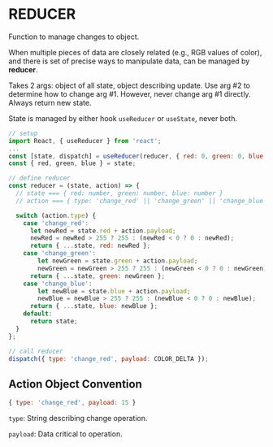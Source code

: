 # REDUCER

Function to manage changes to object.

When multiple pieces of data are closely related (e.g., RGB values of color), and there is set of precise ways to manipulate data, can be managed by **reducer**.

Takes 2 args: object of all state, object describing update. Use arg #2 to determine how to change arg #1. However, never change arg #1 directly. Always return new state.

State is managed by either hook `useReducer` or `useState`, never both.

```javascript
// setup
import React, { useReducer } from 'react';
...
const [state, dispatch] = useReducer(reducer, { red: 0, green: 0, blue: 0 });
const { red, green, blue } = state;

// define reducer
const reducer = (state, action) => {
  // state === { red: number, green: number, blue: number }
  // action === { type: 'change_red' || 'change_green' || 'change_blue', payload: number }

  switch (action.type) {
    case 'change_red':
      let newRed = state.red + action.payload;
      newRed = newRed > 255 ? 255 : (newRed < 0 ? 0 : newRed);
      return { ...state, red: newRed };
    case 'change_green':
        let newGreen = state.green + action.payload;
        newGreen = newGreen > 255 ? 255 : (newGreen < 0 ? 0 : newGreen);
      return { ...state, green: newGreen };
    case 'change_blue':
        let newBlue = state.blue + action.payload;
        newBlue = newBlue > 255 ? 255 : (newBlue < 0 ? 0 : newBlue);
      return { ...state, blue: newBlue };
    default:
      return state;
  }
};

// call reducer
dispatch({ type: 'change_red', payload: COLOR_DELTA });
```

## Action Object Convention

```javascript
{ type: 'change_red', payload: 15 }
```

`type`: String describing change operation.

`payload`: Data critical to operation.
